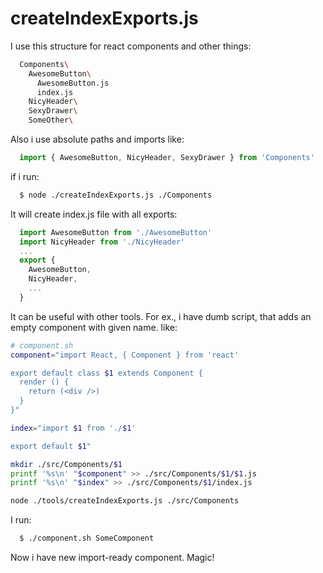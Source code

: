 # createIndexExports.js

I use this structure for react components and other things:

```zsh
  Components\
    AwesomeButton\
      AwesomeButton.js
      index.js
    NicyHeader\
    SexyDrawer\
    SomeOther\
```

Also i use absolute paths and imports like:

```js 
  import { AwesomeButton, NicyHeader, SexyDrawer } from 'Components'
```

if i run:

```zsh
  $ node ./createIndexExports.js ./Components
```

It will create index.js file with all exports:

```jsx
  import AwesomeButton from './AwesomeButton'
  import NicyHeader from './NicyHeader'
  ...
  export {
    AwesomeButton,
    NicyHeader,
    ...
  }

```

It can be useful with other tools.
For ex., i have dumb script, that adds an empty component with given name. like:

```zsh
# component.sh
component="import React, { Component } from 'react'

export default class $1 extends Component {
  render () {
    return (<div />)
  }
}"

index="import $1 from './$1'

export default $1"

mkdir ./src/Components/$1
printf '%s\n' "$component" >> ./src/Components/$1/$1.js
printf '%s\n' "$index" >> ./src/Components/$1/index.js

node ./tools/createIndexExports.js ./src/Components
```

I run:

```zsh
  $ ./component.sh SomeComponent
```

Now i have new import-ready component. Magic!